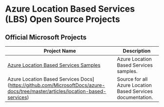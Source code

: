 # Azure Location Based Services (LBS) Open Source Projects

## Official Microsoft Projects

| Project Name | Description |
|-|-|
| [Azure Location Based Services Samples](https://github.com/Azure-Samples/location-based-services-samples) | Azure Location Based Services samples.  |
| Azure Location Based Services Docs](https://github.com/MicrosoftDocs/azure-docs/tree/master/articles/location-based-services) | Source for all Azure Location Based Services documentation. |

